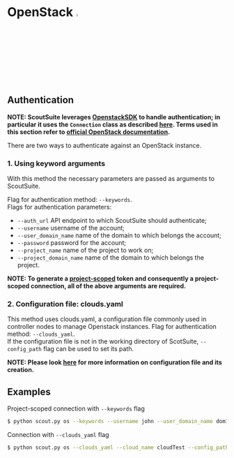 # OpenStack   <img src="https://object-storage-ca-ymq-1.vexxhost.net/swift/v1/6e4619c416ff4bd19e1c087f27a43eea/www-images-prod/openstack-logo/OpenStack-Logo-Mark.png" width="4%"></img>

## Authentication

**NOTE: ScoutSuite leverages [OpenstackSDK](https://docs.openstack.org/openstacksdk/latest/) to handle authentication; in particular it uses the `Connection` class as described [here](https://docs.openstack.org/openstacksdk/latest/user/connection.html).
Terms used in this section refer to [official OpenStack documentation](https://docs.openstack.org/keystone/latest/admin/identity-concepts.html).**

There are two ways to authenticate against an OpenStack instance.

### 1.  Using keyword arguments  
With this method the necessary parameters are passed as arguments to ScoutSuite.

Flag for authentication method: `--keywords`.  
Flags for authentication parameters:
-  `--auth_url` API endpoint to which ScoutSuite should authenticate;
-  `--username` username of the account;
-  `--user_domain_name` name of the domain to which belongs the account;
-  `--password` password for the account;
-  `--project_name` name of the project to work on;
-  `--project_domain_name` name of the domain to which belongs the project.

**NOTE: To generate a [project-scoped](https://docs.openstack.org/keystone/pike/admin/identity-tokens.html) token and consequently a project-scoped connection, all of the above arguments are required.**

### 2.  Configuration file: clouds.yaml
This method uses clouds.yaml, a configuration file commonly used in controller nodes to manage Openstack  instances.
Flag for authentication method: `--clouds_yaml`.  
If the configuration file is not in the working directory of ScotSuite, `--config_path` flag can be used to set its path. 

**NOTE: Please look [here](https://docs.openstack.org/os-client-config/latest/user/configuration.html#config-files) for more information on configuration file and its creation.**
## Examples
Project-scoped connection with `--keywords` flag
```sh
$ python scout.py os --keywords --username john --user_domain_name dom1 --password $3kr3t --project_name proj1 --project_domain_name dom1
```
Connection with `--clouds_yaml` flag
```sh
$ python scout.py os --clouds_yaml --cloud_name cloudTest --config_path <PATH/TO/CLOUDS.YAML>
```

